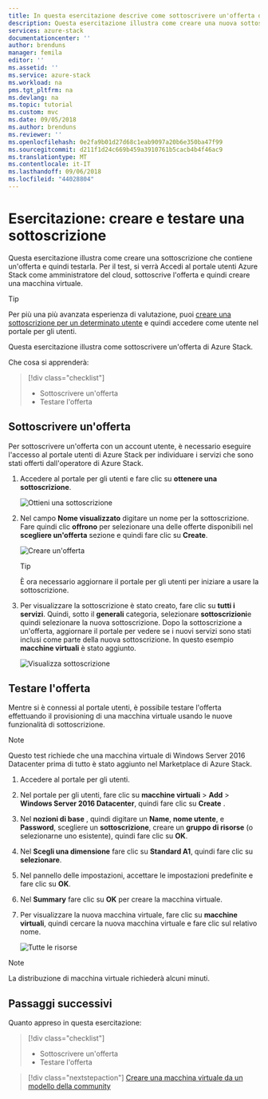 ```yaml
---
title: In questa esercitazione descrive come sottoscrivere un'offerta di Azure Stack | Microsoft Docs
description: Questa esercitazione illustra come creare una nuova sottoscrizione a servizi di Azure Stack e testare l'offerta tramite la creazione di una macchina virtuale di test.
services: azure-stack
documentationcenter: ''
author: brenduns
manager: femila
editor: ''
ms.assetid: ''
ms.service: azure-stack
ms.workload: na
pms.tgt_pltfrm: na
ms.devlang: na
ms.topic: tutorial
ms.custom: mvc
ms.date: 09/05/2018
ms.author: brenduns
ms.reviewer: ''
ms.openlocfilehash: 0e2fa9b01d27d68c1eab9097a20b6e350ba47f99
ms.sourcegitcommit: d211f1d24c669b459a3910761b5cacb4b4f46ac9
ms.translationtype: MT
ms.contentlocale: it-IT
ms.lasthandoff: 09/06/2018
ms.locfileid: "44028804"
---
```

# <a name="tutorial-create-and-test-a-subscription"></a>Esercitazione: creare e testare una sottoscrizione
Questa esercitazione illustra come creare una sottoscrizione che contiene un'offerta e quindi testarla. Per il test, si verrà Accedi al portale utenti Azure Stack come amministratore del cloud, sottoscrive l'offerta e quindi creare una macchina virtuale.

> [!TIP]
> Per più una più avanzata esperienza di valutazione, puoi [creare una sottoscrizione per un determinato utente](https://docs.microsoft.com/azure/azure-stack/azure-stack-subscribe-plan-provision-vm#create-a-subscription-as-a-cloud-operator) e quindi accedere come utente nel portale per gli utenti. 

Questa esercitazione illustra come sottoscrivere un'offerta di Azure Stack.

Che cosa si apprenderà:

> [!div class="checklist"]
> * Sottoscrivere un'offerta 
> * Testare l'offerta

## <a name="subscribe-to-an-offer"></a>Sottoscrivere un'offerta
Per sottoscrivere un'offerta con un account utente, è necessario eseguire l'accesso al portale utenti di Azure Stack per individuare i servizi che sono stati offerti dall'operatore di Azure Stack.

1. Accedere al portale per gli utenti e fare clic su **ottenere una sottoscrizione**.

   ![Ottieni una sottoscrizione](media/azure-stack-subscribe-services/get-subscription.png)

2. Nel campo **Nome visualizzato** digitare un nome per la sottoscrizione. Fare quindi clic **offrono** per selezionare una delle offerte disponibili nel **scegliere un'offerta** sezione e quindi fare clic su **Create**.

   ![Creare un'offerta](media/azure-stack-subscribe-services/create-subscription.png)

   > [!TIP]
   > È ora necessario aggiornare il portale per gli utenti per iniziare a usare la sottoscrizione.

3. Per visualizzare la sottoscrizione è stato creato, fare clic su **tutti i servizi**.  Quindi, sotto il **generali** categoria, selezionare **sottoscrizioni**e quindi selezionare la nuova sottoscrizione. Dopo la sottoscrizione a un'offerta, aggiornare il portale per vedere se i nuovi servizi sono stati inclusi come parte della nuova sottoscrizione. In questo esempio **macchine virtuali** è stato aggiunto.

   ![Visualizza sottoscrizione](media/azure-stack-subscribe-services/view-subscription.png)


## <a name="test-the-offer"></a>Testare l'offerta
Mentre si è connessi al portale utenti, è possibile testare l'offerta effettuando il provisioning di una macchina virtuale usando le nuove funzionalità di sottoscrizione. 

> [!NOTE]
> Questo test richiede che una macchina virtuale di Windows Server 2016 Datacenter prima di tutto è stato aggiunto nel Marketplace di Azure Stack. 

1. Accedere al portale per gli utenti.

2. Nel portale per gli utenti, fare clic su **macchine virtuali** > **Add** > **Windows Server 2016 Datacenter**, quindi fare clic su **Create** .

3. Nel **nozioni di base** , quindi digitare un **Name**, **nome utente**, e **Password**, scegliere un **sottoscrizione**, creare un **gruppo di risorse** (o selezionarne uno esistente), quindi fare clic su **OK**.

4. Nel **Scegli una dimensione** fare clic su **Standard A1**, quindi fare clic su **selezionare**.  

5. Nel pannello delle impostazioni, accettare le impostazioni predefinite e fare clic su **OK**.

6. Nel **Summary** fare clic su **OK** per creare la macchina virtuale.  

7. Per visualizzare la nuova macchina virtuale, fare clic su **macchine virtuali**, quindi cercare la nuova macchina virtuale e fare clic sul relativo nome.

    ![Tutte le risorse](media/azure-stack-subscribe-services/view-vm.png)

> [!NOTE]
> La distribuzione di macchina virtuale richiederà alcuni minuti.


## <a name="next-steps"></a>Passaggi successivi

Quanto appreso in questa esercitazione:

> [!div class="checklist"]
> * Sottoscrivere un'offerta 
> * Testare l'offerta


> [!div class="nextstepaction"]
> [Creare una macchina virtuale da un modello della community](azure-stack-create-vm-template.md)